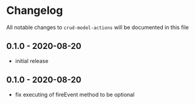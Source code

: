 # Changelog

All notable changes to `crud-model-actions` will be documented in this file

## 0.1.0 - 2020-08-20
- initial release


## 0.1.0 - 2020-08-20
- fix executing of fireEvent method to be optional
